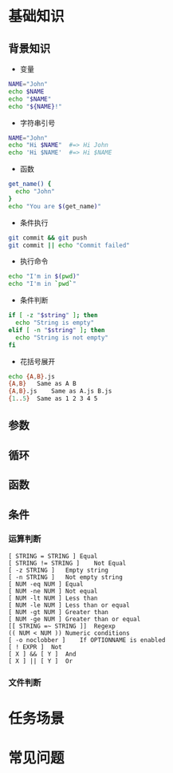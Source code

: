 # 基础知识

## 背景知识
* 变量
```bash
NAME="John"
echo $NAME
echo "$NAME"
echo "${NAME}!"
```

* 字符串引号
```bash
NAME="John"
echo "Hi $NAME"  #=> Hi John
echo 'Hi $NAME'  #=> Hi $NAME
```

* 函数
```bash
get_name() {
  echo "John"
}
echo "You are $(get_name)"
```

* 条件执行
```bash
git commit && git push
git commit || echo "Commit failed"
```

* 执行命令
```bash
echo "I'm in $(pwd)"
echo "I'm in `pwd`"
```

* 条件判断
```bash
if [ -z "$string" ]; then
  echo "String is empty"
elif [ -n "$string" ]; then
  echo "String is not empty"
fi
```

* 花括号展开
```bash
echo {A,B}.js
{A,B}	Same as A B
{A,B}.js	Same as A.js B.js
{1..5}	Same as 1 2 3 4 5
```

## 参数

## 循环

## 函数

## 条件
### 运算判断
```
[ STRING = STRING ]	Equal
[ STRING != STRING ]	Not Equal
[ -z STRING ]	Empty string
[ -n STRING ]	Not empty string
[ NUM -eq NUM ]	Equal
[ NUM -ne NUM ]	Not equal
[ NUM -lt NUM ]	Less than
[ NUM -le NUM ]	Less than or equal
[ NUM -gt NUM ]	Greater than
[ NUM -ge NUM ]	Greater than or equal
[[ STRING =~ STRING ]]	Regexp
(( NUM < NUM ))	Numeric conditions
[ -o noclobber ]	If OPTIONNAME is enabled
[ ! EXPR ]	Not
[ X ] && [ Y ]	And
[ X ] || [ Y ]	Or
```

### 文件判断

# 任务场景

# 常见问题
